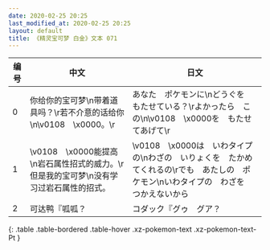 ```yaml
---
date: 2020-02-25 20:25
last_modified_at: 2020-02-25 20:25
layout: default
title: 《精灵宝可梦 白金》文本 071
---
```

| 编号 | 中文 | 日文 |
| ---- | ---- | ---- |
| 0 | 你给你的宝可梦\n带着道具吗？\r若不介意的话给你\n\v0108　\x0000。\r | あなた　ポケモンに\nどうぐを　もたせている？\rよかったら　この\n\v0108　\x0000を　もたせてあげて\r |
| 1 | \v0108　\x0000能提高\n岩石属性招式的威力。\r但是我的宝可梦\n没有学习过岩石属性的招式。 | \v0108　\x0000は　いわタイプの\nわざの　いりょくを　たかめてくれるの\rでも　あたしの　ポケモン\nいわタイプの　わざを　つかえないから |
| 2 | 可达鸭『呱呱？ | コダック『グゥ　グア？ |
{: .table .table-bordered .table-hover .xz-pokemon-text .xz-pokemon-text-Pt }